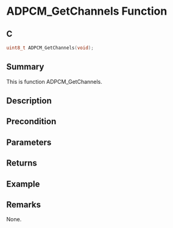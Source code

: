 # ADPCM_GetChannels Function

## C

```c
uint8_t ADPCM_GetChannels(void);
```

## Summary
This is function ADPCM_GetChannels.

## Description


## Precondition


## Parameters


## Returns


## Example


## Remarks
None.